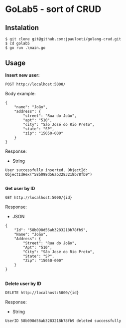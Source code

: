 # GoLab5 - sort of CRUD

**Instalation**
---
```
$ git clone git@github.com:jpauloeti/golang-crud.git
$ cd golab5
$ go run .\main.go
```


**Usage**
---
 **Insert new user:**

`POST http://localhost:5000/`

Body example:

```
{
	"name": "João",
	"address": {
		"street": "Rua do João",
		"apt": "510",
		"city": "São José do Rio Preto",
		"state": "SP",
		"zip": "15050-000"
	}
}
```

Response:

* String

`User successfully inserted. ObjectId: ObjectIdHex("58b098d56ab3283218b78fb9")`

##

**Get user by ID**

`GET http://localhost:5000/{id}`

Response:

* JSON

```
{
	"Id": "58b098d56ab3283218b78fb9",
	"Name": "João",
	"Address": {
		"Street": "Rua do João",
		"Apt": "510",
		"City": "São José do Rio Preto",
		"State": "SP",
		"Zip": "15050-000"
	}
}
```

##

**Delete user by ID**

`DELETE http://localhost:5000/{id}`

Response:

* String

`UserID 58b098d56ab3283218b78fb9 deleted successfully`
